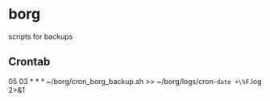 # borg
scripts for backups

## Crontab
05 03 * * * ~/borg/cron_borg_backup.sh >> ~/borg/logs/cron-`date +\%F`.log 2>&1
